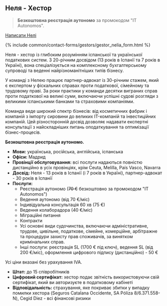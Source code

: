 <span id="неля-б" class="legacy-anchor"></span>
<span id="неля-б---хестор" class="legacy-anchor"></span>
## Неля - Хестор

> **Безкоштовна реєстрація аутономо** за промокодом "IT Autonomos".

<a href="#" class="btn-contact-specialist" onclick="contactGestorNelia(); return false;">Написати Нелі</a>

{% include common/contact-forms/gestors/gestor_nelia_form.html %}

Неля - хестор із глибоким розумінням іспанської та української податкових систем. З 20-річним досвідом (13 років в Іспанії та 7 років в Україні), вона спеціалізується на комплексному бухгалтерському супроводі та веденні найрізноманітніших типів бізнесу.

У команді з Нелею працює партнер-адвокат із 30-річним стажем, який є експертом у фіскальних справах проти податкової, сімейному та трудовому праві. За роки практики у команди десятки виграних справ проти податкової на великі суми, включаючи успішні судові розгляди з великими іспанськими банками та страховими компаніями.

Команда веде широкий спектр бізнесів: від косметичних фабрик і компаній з імпорту сировини до великих IT-компаній та інвестиційних компаній. Цей різносторонній досвід дозволяє надавати експертні консультації з найскладніших питань оподаткування та оптимізації бізнес-процесів.

**Безкоштовна реєстрація аутономо.**

- **Мови:** українська, російська, англійська, іспанська
- **Офіси:** Мадрид
- **Провінції обслуговування:** всі послуги надаються повністю дистанційно в усіх провінціях, крім Ceuta, Melilla,
  País Vasco, Navarra
- **Досвід:** Неля - 13 років в Іспанії (і 7 років в Україні), партнер-адвокат - 30 років в Іспанії
- **Послуги:**
    - Реєстрація аутономо (<s>70 €</s> безкоштовно за промокодом "IT Autonomos")
    - Ведення аутономо (від 70 €/міс)
    - Індивідуальна консультація 60 хв (75 €)
    - Ведення колаборадора (40 €/міс)
    - Міграційні питання
    - Контракти
    - Усі основні види судочинства, включаючи адміністративне, трудове, цивільне, податкове, сімейне, 
      комерційне, арбітражне та процедури захисту прав споживачів, за винятком кримінальних справ.
    - Інші послуги: реєстрація SL (1700 € під ключ), ведення SL (від 200 €/міс), оформлення цифрового 
      підпису (дистанційно) - 50 €

Усі ціни вказані без урахування IVA.

- **Штат:** до 15 співробітників
- **Цифровий сертифікат:** хестор подає звітність використовуючи свій сертифікат, який ви авторизуєте в податковому кабінеті
- **Відповідальність:** страхування, яке покриває збитки у випадку помилки хестора (Seguros Catalana Occidente, SA Póliza 8/6.371.558-N), Cegid Diez - всі фінансові ризики
